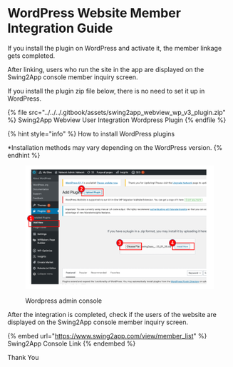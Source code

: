 # WordPress Website Member Integration Guide

If you install the plugin on WordPress and activate it, the member linkage gets completed.

After linking, users who run the site in the app are displayed on the Swing2App console member inquiry screen.

If you install the plugin zip file below, there is no need to set it up in WordPress.



{% file src="../../../.gitbook/assets/swing2app_webview_wp_v3_plugin.zip" %}
Swing2App Webview User Integration Wordpress Plugin
{% endfile %}

{% hint style="info" %}
How to install WordPress plugins

\*Installation methods may vary depending on the WordPress version.
{% endhint %}

<figure><img src="../../../.gitbook/assets/spaces_msJj00k8mj8AcVpnn9Xs_uploads_OQb1r3y68Y3uTj6FW1Wb_image.webp" alt=""><figcaption><p>Wordpress admin console</p></figcaption></figure>

After the integration is completed, check if the users of the website are displayed on the Swing2App console member inquiry screen.



{% embed url="https://www.swing2app.com/view/member_list" %}
Swing2App Console Link
{% endembed %}

Thank You
